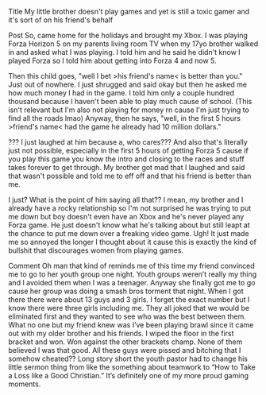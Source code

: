 Title
My little brother doesn't play games and yet is still a toxic gamer and it's sort of on his friend's behalf

Post
So, came home for the holidays and brought my Xbox. I was playing Forza Horizon 5 on my parents living room TV when my 17yo brother walked in and asked what I was playing. I told him and he said he didn't know I played Forza so I told him about getting into Forza 4 and now 5. 

Then this child goes, "well I bet >his friend's name< is better than you." Just out of nowhere. I just shrugged and said okay but then he asked me how much money I had in the game. I told him only a couple hundred thousand because I haven't been able to play much cause of school. (This isn't relevant but I'm also not playing for money rn cause I'm just trying to find all the roads lmao) Anyway, then he says, "well, in the first 5 hours >friend's name< had the game he already had 10 million dollars." 

??? I just laughed at him because a, who cares??? And also that's literally just not possible, especially in the first 5 hours of getting Forza 5 cause if you play this game you know the intro and closing to the races and stuff takes forever to get through. My brother got mad that I laughed and said that wasn't possible and told me to eff off and that his friend is better than me. 

I just? What is the point of him saying all that?? I mean, my brother and I already have a rocky relationship so I'm not surprised he was trying to put me down but boy doesn't even have an Xbox and he's never played any Forza game. He just doesn't know what he's talking about but still leapt at the chance to put me down over a freaking video game. Ugh! It just made me so annoyed the longer I thought about it cause this is exactly the kind of bullshit that discourages women from playing games.

Comment
Oh man that kind of reminds me of this time my friend convinced me to go to her youth group one night. Youth groups weren’t really my thing and I avoided them when I was a teenager. Anyway she finally got me to go cause her group was doing a smash bros torment that night. When I got there there were about 13 guys and 3 girls. I forget the exact number but I know there were three girls including me. They all joked that we would be eliminated first and they wanted to see who was the best between them. What no one but my friend knew was I’ve been playing brawl since it came out with my older brother and his friends. I wiped the floor in the first bracket and won. Won against the other brackets champ. None of them believed I was that good. All these guys were pissed and bitching that I somehow cheated?? Long story short the youth pastor had to change his little sermon thing from like the something about teamwork to “How to Take a Loss like a Good Christian.” It’s definitely one of my more proud gaming moments.
